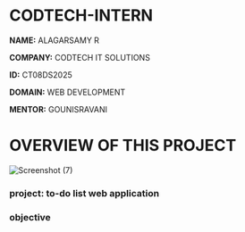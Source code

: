 # CODTECH-INTERN
**NAME:** ALAGARSAMY R

**COMPANY:** CODTECH IT SOLUTIONS

**ID:** CT08DS2025

**DOMAIN:** WEB DEVELOPMENT

**MENTOR:** GOUNISRAVANI

# OVERVIEW OF THIS PROJECT

![Screenshot (7)](https://github.com/devression/WeatherApplication/assets/175021075/33ac8a4b-7c55-4c8d-b1a7-a2a8767d5427)

### project: to-do list web application

### objective
